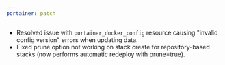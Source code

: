 ```yaml
---
portainer: patch
---
```


- Resolved issue with `portainer_docker_config` resource causing "invalid config version" errors when updating data.
- Fixed prune option not working on stack create for repository-based stacks (now performs automatic redeploy with prune=true).
